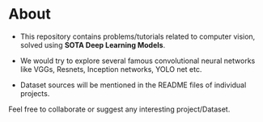 # About

* This repository contains problems/tutorials related to computer vision, solved using **SOTA Deep Learning Models**.

* We would try to explore several famous convolutional neural networks like VGGs, Resnets, Inception networks, YOLO net etc.

* Dataset sources will be mentioned in the README files of individual projects.

Feel free to collaborate or suggest any interesting project/Dataset.
